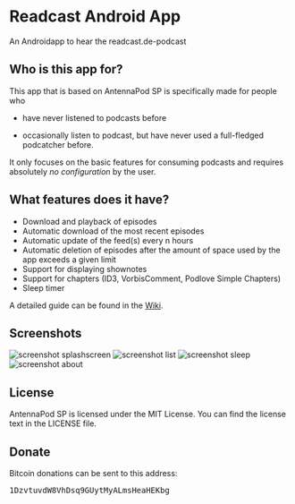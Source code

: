 # Readcast Android App

An Androidapp to hear the readcast.de-podcast


## Who is this app for?

This app that is based on AntennaPod SP is specifically made for people who 

- have never listened to podcasts before

- occasionally listen to podcast, but have never used a full-fledged podcatcher before.

It only focuses on the basic features for consuming podcasts and requires absolutely *no configuration* by the user.

## What features does it have?

- Download and playback of episodes
- Automatic download of the most recent episodes
- Automatic update of the feed(s) every n hours
- Automatic deletion of episodes after the amount of space used by the app exceeds a given limit
- Support for displaying shownotes
- Support for chapters (ID3, VorbisComment, Podlove Simple Chapters)
- Sleep timer

A detailed guide can be found in the [Wiki](https://github.com/danieloeh/AntennaPodSP/wiki/Building-AntennaPod-SP).

## Screenshots

![screenshot splashscreen](https://raw.githubusercontent.com/kampfq/Readcast-Android-App/master/screenshots/screenshot1.png)
![screenshot list](https://raw.githubusercontent.com/kampfq/Readcast-Android-App/master/screenshots/screenshot2.png) 
![screenshot sleep](https://raw.githubusercontent.com/kampfq/Readcast-Android-App/master/screenshots/screenshot3.png) 
![screenshot about](https://raw.githubusercontent.com/kampfq/Readcast-Android-App/master/screenshots/screenshot4.png)

## License

AntennaPod SP is licensed under the MIT License. You can find the license text in the LICENSE file.


## Donate
  
Bitcoin donations can be sent to this address: <pre>1DzvtuvdW8VhDsq9GUytMyALmsHeaHEKbg</pre>

